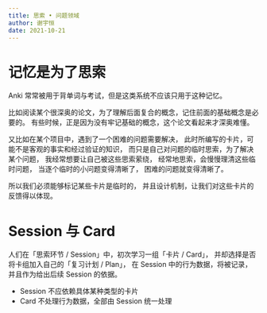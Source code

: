 ```yaml
---
title: 思索 • 问题领域
author: 谢宇恒
date: 2021-10-21
---
```


# 记忆是为了思索

Anki 常常被用于背单词与考试，但是这类系统不应该只用于这种记忆。

比如阅读某个很深奥的论文，为了理解后面复合的概念，记住前面的基础概念是必要的。
有些时候，正是因为没有牢记基础的概念，这个论文看起来才深奥难懂。

又比如在某个项目中，遇到了一个困难的问题需要解决，
此时所编写的卡片，可能不是客观的事实和经过验证的知识，
而只是自己对问题的临时思索，为了解决某个问题，
我经常想要让自己被这些思索萦绕，
经常地思索，会慢慢理清这些临时问题，
当逐个临时的小问题变得清晰了，
困难的问题就变得清晰了。

所以我们必须能够标记某些卡片是临时的，
并且设计机制，让我们对这些卡片的反馈得以体现。

# Session 与 Card

人们在「思索环节 / Session」中，初次学习一组「卡片 / Card」，
并却选择是否将卡组加入自己的「复习计划 / Plan」，
在 Session 中的行为数据，将被记录，并且作为给出后续 Session 的依据。

- Session 不应依赖具体某种类型的卡片
- Card 不处理行为数据，全部由 Session 统一处理
